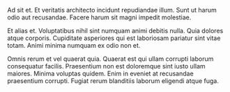 Ad sit et. Et veritatis architecto incidunt repudiandae illum. Sunt ut harum odio aut recusandae. Facere harum sit magni impedit molestiae.
 Et alias et. Voluptatibus nihil sint numquam animi debitis nulla. Quia dolores atque corporis. Cupiditate asperiores qui est laboriosam pariatur sint vitae totam. Animi minima numquam ex odio non et.
 Omnis rerum et vel quaerat quia. Quaerat est qui ullam corrupti laborum consequatur facilis. Praesentium non est doloremque sint iusto ullam maiores. Minima voluptas quidem. Enim in eveniet at recusandae praesentium corrupti. Fugiat rerum blanditiis laborum eligendi atque fuga.